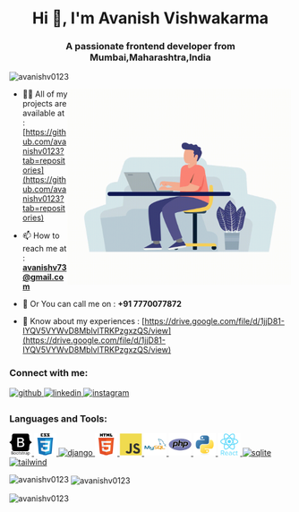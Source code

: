 <h1 align="center">Hi 👋, I'm Avanish Vishwakarma</h1>
<h3 align="center">A passionate frontend developer from Mumbai,Maharashtra,India</h3>

<p align="left"> <img src="https://komarev.com/ghpvc/?username=avanishv0123&label=Profile%20views&color=0e75b6&style=flat" alt="avanishv0123" /> </p>
<img align = "right" src= "https://github.com/avanishv0123/avanishv0123/blob/main/Coder%20me.gif" width ="400px" height="350px"  alt= "rightbanner"/>

- 👨‍💻 All of my projects are available at : [https://github.com/avanishv0123?tab=repositories](https://github.com/avanishv0123?tab=repositories)

- 📫 How to reach me at : **avanishv73@gmail.com**
- 📱  Or You can call me on : **+91 7770077872**

- 📄 Know about my experiences :  [https://drive.google.com/file/d/1jjD81-IYQV5VYWvD8MblvlTRKPzgxzQS/view](https://drive.google.com/file/d/1jjD81-IYQV5VYWvD8MblvlTRKPzgxzQS/view)



<h3 align="left">Connect with me:</h3>
<!-- <p align="left"> -->
 
<!-- <a href="https://github.com/avanishv0123" target="blank">
  <img align="left" src="https://raw.githubusercontent.com/rahuldkjain/github-profile-readme-generator/master/src/images/icons/Social/github.svg"  alt="https://raw.githubusercontent.com/rahuldkjain/github-profile-readme-generator/master/src/images/icons/Social/github.svg" height="30" width="40" />
 </a>

<a href="https://linkedin.com/in/https://www.linkedin.com/in/avanish-vishwakarma-1817b9210/" target="blank">
  <img align="center" src="https://raw.githubusercontent.com/rahuldkjain/github-profile-readme-generator/master/src/images/icons/Social/linked-in-alt.svg" alt="https://www.linkedin.com/in/avanish-vishwakarma-1817b9210/" height="30" width="40"/></a>
  
<a href="https://instagram.com/avanish_vish20" target="blank">
 <img align="center" src="https://raw.githubusercontent.com/rahuldkjain/github-profile-readme-generator/master/src/images/icons/Social/instagram.svg" alt="avanish_vish20" height="30" width="40"/>
 </a> -->
</p>
 
 <div align="left">
<a href="https://github.com/avanishv0123" target="blank"">
<img src=https://img.shields.io/badge/github-%2324292e.svg?&style=for-the-badge&logo=github&logoColor=white alt=github style="margin-bottom: 5px;" />
</a>
<a href="https://linkedin.com/in/avanish-vishwakarma-1817b9210/" target="_blank">
<img src=https://img.shields.io/badge/linkedin-%231E77B5.svg?&style=for-the-badge&logo=linkedin&logoColor=white alt=linkedin style="margin-bottom: 5px;" />
</a>
<a href="https://instagram.com/avanish_Vish20" target="_blank">
<img src=https://img.shields.io/badge/instagram-%23000000.svg?&style=for-the-badge&logo=instagram&logoColor=white alt=instagram style="margin-bottom: 5px;" />
</a>  
</div>  

<h3 align="left">Languages and Tools:</h3>
<p align="left"> <a href="https://getbootstrap.com" target="_blank" rel="noreferrer"> <img src="https://raw.githubusercontent.com/devicons/devicon/master/icons/bootstrap/bootstrap-plain-wordmark.svg" alt="bootstrap" width="40" height="40"/> </a> <a href="https://www.w3schools.com/css/" target="_blank" rel="noreferrer"> <img src="https://raw.githubusercontent.com/devicons/devicon/master/icons/css3/css3-original-wordmark.svg" alt="css3" width="40" height="40"/> </a> <a href="https://www.djangoproject.com/" target="_blank" rel="noreferrer"> <img src="https://cdn.worldvectorlogo.com/logos/django.svg" alt="django" width="40" height="40"/> </a> <a href="https://www.w3.org/html/" target="_blank" rel="noreferrer"> <img src="https://raw.githubusercontent.com/devicons/devicon/master/icons/html5/html5-original-wordmark.svg" alt="html5" width="40" height="40"/> </a> <a href="https://developer.mozilla.org/en-US/docs/Web/JavaScript" target="_blank" rel="noreferrer"> <img src="https://raw.githubusercontent.com/devicons/devicon/master/icons/javascript/javascript-original.svg" alt="javascript" width="40" height="40"/> </a> <a href="https://www.mysql.com/" target="_blank" rel="noreferrer"> <img src="https://raw.githubusercontent.com/devicons/devicon/master/icons/mysql/mysql-original-wordmark.svg" alt="mysql" width="40" height="40"/> </a> <a href="https://www.php.net" target="_blank" rel="noreferrer"> <img src="https://raw.githubusercontent.com/devicons/devicon/master/icons/php/php-original.svg" alt="php" width="40" height="40"/> </a> <a href="https://www.python.org" target="_blank" rel="noreferrer"> <img src="https://raw.githubusercontent.com/devicons/devicon/master/icons/python/python-original.svg" alt="python" width="40" height="40"/> </a> <a href="https://reactjs.org/" target="_blank" rel="noreferrer"> <img src="https://raw.githubusercontent.com/devicons/devicon/master/icons/react/react-original-wordmark.svg" alt="react" width="40" height="40"/> </a> <a href="https://www.sqlite.org/" target="_blank" rel="noreferrer"> <img src="https://www.vectorlogo.zone/logos/sqlite/sqlite-icon.svg" alt="sqlite" width="40" height="40"/> </a> <a href="https://tailwindcss.com/" target="_blank" rel="noreferrer"> <img src="https://www.vectorlogo.zone/logos/tailwindcss/tailwindcss-icon.svg" alt="tailwind" width="40" height="40"/> </a> </p>

<p><img align="left" src="https://github-readme-stats.vercel.app/api/top-langs?username=avanishv0123&show_icons=true&locale=en&layout=compact" alt="avanishv0123" /></p>

<p>&nbsp;<img align="center" src="https://github-readme-stats.vercel.app/api?username=avanishv0123&show_icons=true&locale=en" alt="avanishv0123" /></p>

<p><img align="center" src="https://github-readme-streak-stats.herokuapp.com/?user=avanishv0123&" alt="avanishv0123" /></p>
